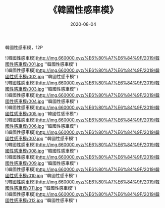 ﻿---
layout: post
title:  《韓國性感車模》
date:   2020-08-04
img: http://img.660000.xyz/%E6%80%A7%E6%84%9F/2019/韓國性感車模/000.jpg
categories: [美女, 性感, 泳衣]
---

韓國性感車模，12P

![韓國性感車模](http://img.660000.xyz/%E6%80%A7%E6%84%9F/2019/韓國性感車模/001.jpg ''韓國性感車模'') <br>
![韓國性感車模](http://img.660000.xyz/%E6%80%A7%E6%84%9F/2019/韓國性感車模/002.jpg ''韓國性感車模'') <br>
![韓國性感車模](http://img.660000.xyz/%E6%80%A7%E6%84%9F/2019/韓國性感車模/003.jpg ''韓國性感車模'') <br>
![韓國性感車模](http://img.660000.xyz/%E6%80%A7%E6%84%9F/2019/韓國性感車模/004.jpg ''韓國性感車模'') <br>
![韓國性感車模](http://img.660000.xyz/%E6%80%A7%E6%84%9F/2019/韓國性感車模/005.jpg ''韓國性感車模'') <br>
![韓國性感車模](http://img.660000.xyz/%E6%80%A7%E6%84%9F/2019/韓國性感車模/006.jpg ''韓國性感車模'') <br>
![韓國性感車模](http://img.660000.xyz/%E6%80%A7%E6%84%9F/2019/韓國性感車模/007.jpg ''韓國性感車模'') <br>
![韓國性感車模](http://img.660000.xyz/%E6%80%A7%E6%84%9F/2019/韓國性感車模/008.jpg ''韓國性感車模'') <br>
![韓國性感車模](http://img.660000.xyz/%E6%80%A7%E6%84%9F/2019/韓國性感車模/009.jpg ''韓國性感車模'') <br>
![韓國性感車模](http://img.660000.xyz/%E6%80%A7%E6%84%9F/2019/韓國性感車模/010.jpg ''韓國性感車模'') <br>
![韓國性感車模](http://img.660000.xyz/%E6%80%A7%E6%84%9F/2019/韓國性感車模/011.jpg ''韓國性感車模'') <br>
![韓國性感車模](http://img.660000.xyz/%E6%80%A7%E6%84%9F/2019/韓國性感車模/012.jpg ''韓國性感車模'') <br>
